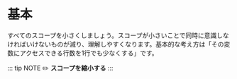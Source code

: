 # 基本
すべてのスコープを小さくしましょう。スコープが小さいことで同時に意識しなければいけないものが減り、理解しやすくなります。基本的な考え方は「その変数にアクセスできる行数を1行でも少なくする」です。

::: tip NOTE
:pencil2: **スコープを縮小する**
:::
